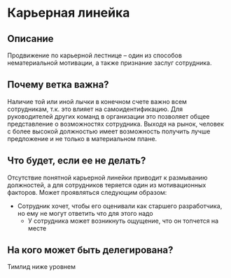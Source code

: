 # Карьерная линейка
## Описание
Продвижение по карьерной лестнице – один из способов нематериальной мотивации, а также признание заслуг сотрудника.

## Почему ветка важна?
Наличие той или иной лычки в конечном счете важно всем сотрудникам, т.к. это влияет на самоидентификацию. Для руководителей других команд в организации это позволяет общее представление о возможностях сотрудника. Выходя на рынок, человек с более высокой должностью имеет возможность получить лучше предложение и не только в материальном плане.

## Что будет, если ее не делать?
Отсутствие понятной карьерной линейки приводит к размыванию должностей, а для сотрудников теряется один из мотивационных факторов. Может проявляться следующим образом:
- Сотрудник хочет, чтобы его оценивали как старшего разработчика, но ему не могут ответить что для этого надо
  - У сотрудника может возникнуть ощущение, что он топчется на месте

## На кого может быть делегирована?
Тимлид ниже уровнем
